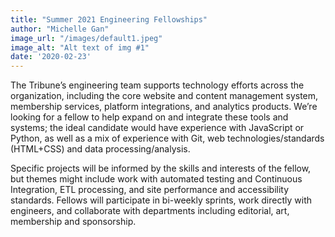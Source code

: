 ```yaml
---
title: "Summer 2021 Engineering Fellowships"
author: "Michelle Gan"
image_url: "/images/default1.jpeg"
image_alt: "Alt text of img #1"
date: '2020-02-23'
---
```


The Tribune’s engineering team supports technology efforts across the organization, including the core website and content management system, membership services, platform integrations, and analytics products. We’re looking for a fellow to help expand on and integrate these tools and systems; the ideal candidate would have experience with JavaScript or Python, as well as a mix of experience with Git, web technologies/standards (HTML+CSS) and data processing/analysis.

Specific projects will be informed by the skills and interests of the fellow, but themes might include work with automated testing and Continuous Integration, ETL processing, and site performance and accessibility standards. Fellows will participate in bi-weekly sprints, work directly with engineers, and collaborate with departments including editorial, art, membership and sponsorship.